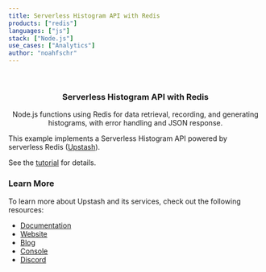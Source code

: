```yaml
---
title: Serverless Histogram API with Redis
products: ["redis"]
languages: ["js"]
stack: ["Node.js"]
use_cases: ["Analytics"]
author: "noahfschr"
---
```


<br />
<div align="center">

  <h3 align="center">Serverless Histogram API with Redis</h3>

  <p align="center">
   Node.js functions using Redis for data retrieval, recording, and generating histograms, with error handling and JSON response.
  </p>
</div>

This example implements a Serverless Histogram API powered by serverless Redis ([Upstash](https://upstash.com)).

See the [tutorial](https://docs.upstash.com/tutorials/histogram) for details.

### Learn More

To learn more about Upstash and its services, check out the following resources:

- [Documentation](https://docs.upstash.com)
- [Website](https://upstash.com)
- [Blog](https://upstash.com/blog)
- [Console](https://console.upstash.com)
- [Discord](https://upstash.com/discord)
